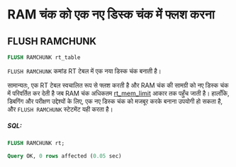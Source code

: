 # RAM चंक को एक नए डिस्क चंक में फ्लश करना

## FLUSH RAMCHUNK

<!-- example flush_ramchunk -->

```sql
FLUSH RAMCHUNK rt_table
```

`FLUSH RAMCHUNK` कमांड RT टेबल में एक नया डिस्क चंक बनाती है।

सामान्यतः, एक RT टेबल स्वचालित रूप से फ्लश करती है और RAM चंक की सामग्री को नए डिस्क चंक में परिवर्तित कर देती है जब RAM चंक अधिकतम [rt_mem_limit](../Creating_a_table/Local_tables/Plain_and_real-time_table_settings.md#rt_mem_limit) आकार तक पहुँच जाती है। हालाँकि, डिबगिंग और परीक्षण उद्देश्यों के लिए, एक नए डिस्क चंक को मजबूर करके बनाना उपयोगी हो सकता है, और `FLUSH RAMCHUNK` स्टेटमेंट यही करता है।

<!-- intro -->
##### SQL:

<!-- request SQL -->

```sql
FLUSH RAMCHUNK rt;
```
<!-- response mysql -->
```sql
Query OK, 0 rows affected (0.05 sec)
```
<!-- end -->
<!-- proofread -->
